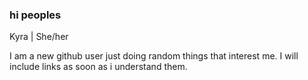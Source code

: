 ### hi peoples

Kyra | She/her

I am a new github user just doing random things that interest me. I will include links as soon as i understand them.